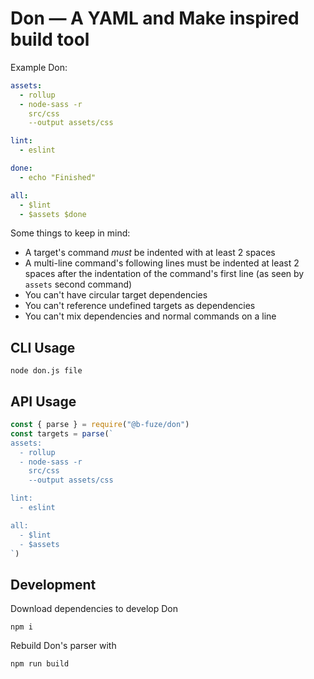 # Don — A YAML and Make inspired build tool

Example Don:
```yaml
assets:
  - rollup
  - node-sass -r
    src/css 
    --output assets/css

lint:
  - eslint

done:
  - echo "Finished"

all:
  - $lint
  - $assets $done
```

Some things to keep in mind:
 - A target's command _must_ be indented with at least 2 spaces
 - A multi-line command's following lines must be indented at least
   2 spaces after the indentation of the command's first line (as 
   seen by `assets` second command)
 - You can't have circular target dependencies
 - You can't reference undefined targets as dependencies
 - You can't mix dependencies and normal commands on a line

## CLI Usage
```
node don.js file
```

## API Usage
```javascript
const { parse } = require("@b-fuze/don")
const targets = parse(`
assets:
  - rollup
  - node-sass -r
    src/css 
    --output assets/css

lint:
  - eslint

all:
  - $lint
  - $assets
`)
```

## Development
Download dependencies to develop Don
```
npm i
```

Rebuild Don's parser with
```
npm run build
```


